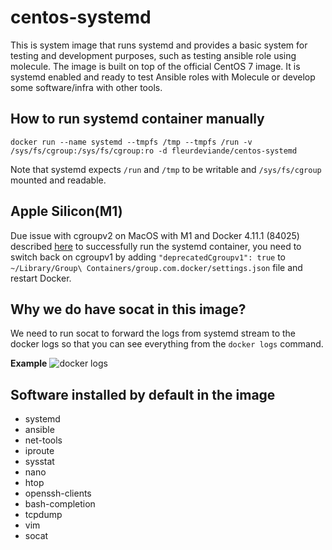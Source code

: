 # centos-systemd

This is system image that runs systemd and provides a basic system for testing and development purposes, such as testing
ansible role using molecule.
The image is built on top of the official CentOS 7 image.
It is systemd enabled and ready to test Ansible roles with Molecule or develop some software/infra with other tools.

## How to run systemd container manually

```docker run --name systemd --tmpfs /tmp --tmpfs /run -v /sys/fs/cgroup:/sys/fs/cgroup:ro -d fleurdeviande/centos-systemd```

Note that systemd expects `/run` and `/tmp` to be writable and `/sys/fs/cgroup` mounted and readable.

## Apple Silicon(M1)

Due issue with cgroupv2 on MacOS with M1 and Docker 4.11.1 (84025)
described [here](https://github.com/docker/for-mac/issues/6073)
to successfully run the systemd container, you need to switch back on cgroupv1 by adding `"deprecatedCgroupv1": true` to
`~/Library/Group\ Containers/group.com.docker/settings.json` file and restart Docker.

## Why we do have socat in this image?

We need to run socat to forward the logs from systemd stream to the docker logs so that you can see everything
from the `docker logs` command.

**Example**
![docker logs](files/docker-logs.png)

## Software installed by default in the image

- systemd
- ansible
- net-tools
- iproute
- sysstat
- nano
- htop
- openssh-clients
 - bash-completion
 - tcpdump
 - vim
 - socat
